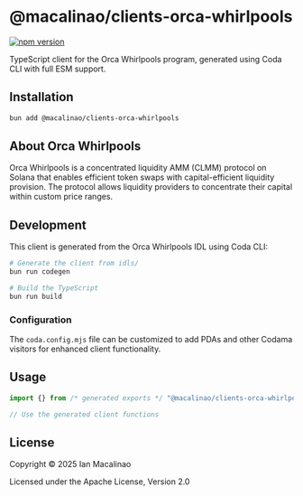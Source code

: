 # @macalinao/clients-orca-whirlpools

[![npm version](https://img.shields.io/npm/v/@macalinao/clients-orca-whirlpools.svg)](https://www.npmjs.com/package/@macalinao/clients-orca-whirlpools)

TypeScript client for the Orca Whirlpools program, generated using Coda CLI with full ESM support.

## Installation

```bash
bun add @macalinao/clients-orca-whirlpools
```

## About Orca Whirlpools

Orca Whirlpools is a concentrated liquidity AMM (CLMM) protocol on Solana that enables efficient token swaps with capital-efficient liquidity provision. The protocol allows liquidity providers to concentrate their capital within custom price ranges.

## Development

This client is generated from the Orca Whirlpools IDL using Coda CLI:

```bash
# Generate the client from idls/
bun run codegen

# Build the TypeScript
bun run build
```

### Configuration

The `coda.config.mjs` file can be customized to add PDAs and other Codama visitors for enhanced client functionality.

## Usage

```typescript
import {} from /* generated exports */ "@macalinao/clients-orca-whirlpools";

// Use the generated client functions
```

## License

Copyright © 2025 Ian Macalinao

Licensed under the Apache License, Version 2.0
